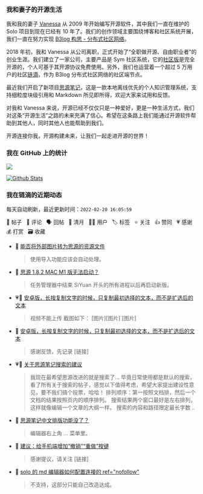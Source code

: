 ### 我和妻子的开源生活

我和我的妻子 [Vanessa](https://github.com/Vanessa219) 从 2009 年开始编写开源软件，其中我们一直在维护的 Solo 项目到现在已经有 10 年了。我们的创作领域主要围绕博客和社区系统开展，我们一直在努力实现 [B3log 构思 - 分布式社区网络](https://ld246.com/article/1546941897596)。

2018 年初，我和 Vanessa 从公司离职，正式开始了“全职做开源、自由职业者”的创业生涯。我们建立了一家公司，主要产品是 Sym 社区系统，它的[社区版](https://github.com/88250/symphony)是完全开源的，个人可基于其开源协议免费使用。另外，我们也运营着一个超过 5 万用户的社区[链滴](https://ld246.com)，作为 B3log 分布式社区网络的社区端节点。

最近我们开启了新项目[思源笔记](https://github.com/siyuan-note/siyuan)，这是一款本地离线优先的个人知识管理系统，支持细粒度块级引用和 Markdown 所见即所得，欢迎大家来试用和反馈。

对我和 Vanessa 来说，开源已经不仅仅只是一种爱好，更是一种生活方式，我们对这条“开源生活”之路的未来充满了信心。希望在这条路上我们能通过开源软件帮助到其他人，同时其他人也能帮助到我们。

开源连接你我，开源构建未来，让我们一起走进开源的世界！

### 我在 GitHub 上的统计

<a title="Hits" target="_blank" href="https://github.com/88250/88250"><img src="https://hits.b3log.org/88250/88250.svg"></a>

[![Github Stats](https://github-readme-stats.vercel.app/api?username=88250&theme=tokyonight&show_icons=true)](https://github.com/88250)

<!--events start -->

### 我在链滴的近期动态

每天自动刷新，最近更新时间：`2022-02-20 16:05:59`

📝 帖子 &nbsp; 💬 评论 &nbsp; 🗣 回帖 &nbsp; 🌙 清月 &nbsp; 👨‍💻 用户 &nbsp; 🏷️ 标签 &nbsp; ⭐️ 关注 &nbsp; 👍 赞同 &nbsp; 💗 感谢 &nbsp; 💰 打赏 &nbsp; 🗃 收藏

* 💬 [能否将外部图片转为思源的资源文件](https://ld246.com/article/1645329364745/comment/1645329788585#comments)

  > 使用导入功能应该会自动处理。
* 💬 [思源 1.8.2 MAC M1 版无法启动？](https://ld246.com/article/1645328996386/comment/1645329763131#comments)

  > 任务管理器中结束 SiYuan 开头的所有进程以后再启动新版。
* 💗📝 [安卓版，长按复制文字的时候，只复制最初选择的文本，而不是扩选后的文本](https://ld246.com/article/1644979219025)

  > 视频不能上传 截图如下： [图片][图片] [图片]
* 💬 [安卓版，长按复制文字的时候，只复制最初选择的文本，而不是扩选后的文本](https://ld246.com/article/1644979219025/comment/1645323014107#comments)

  > 感谢反馈，先记录 [链接]
* 💗📝 [关于思源笔记搜索的建议](https://ld246.com/article/1645285727160)

  > 我现在最希望思源改进的就是搜索了... 毕竟日常使用都是默认的搜索，看了所有关于搜索的帖子，感觉以下值得考虑，希望大家提出建设性意见，要不我们搞个投票，哈哈！ 排列顺序：第一按照文档排，然后一个文档的结果按照页内的顺序排列。 搜索结果两个窗口最好是左右排列，这样就像编辑一个文章的大纲一样。 搜索的内容和路径限定最长字数 ..
* 💬 [思源笔记中文排版功能没了？](https://ld246.com/article/1644656870568/comment/1645290084193#comments)

  > 编辑器右上角 ... 菜单里。
* 💬 [建议：给手机端增加“撤销”“重做”按键](https://ld246.com/article/1645278644503/comment/1645283575996#comments)

  > 感谢提议，请关注 [链接]
* 💬 [solo 的 md 编辑器如何配置连接的 ref="nofollow"](https://ld246.com/article/1645252971778/comment/1645278370786#comments)

  > 不支持，这部分只能自己改造达成。


<!--events end -->
